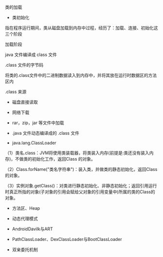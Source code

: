 类的加载

- 类初始化

指在程序运行期间，类从磁盘加载到内存中过程，经历了：加载、连接、初始化这三个阶段





加载阶段

java 文件编译成 class 文件



.class 文件的字节码

将类的.class文件中的二进制数据读入到内存中，并将其放在运行时数据区的方法区内



.class 来源

- 磁盘直接读取
- 网络下载
- rar，zip，jar 等文件中加载
- .java 文件动态编译成的 .class 文件



- java.lang.ClassLoader









（1）类名.class：JVM将使用类装载器，将类装入内存(前提是:类还没有装入内存)，不做类的初始化工作，返回Class 的对象。

（2）Class.forName("类名字符串")：装入类，并做类的静态初始化，返回Class的对象。

（3）实例对象.getClass()：对类进行静态初始化、非静态初始化；返回引用运行时真正所指的对象(子对象的引用会赋给父对象的引用变量中)所属的类的Class的对象。





- 方法区、Heap

- 动态代理模式
- AndroidDavilk与ART
- PathClassLoader、DexClassLoader与BootClassLoader
- 双亲委托机制



